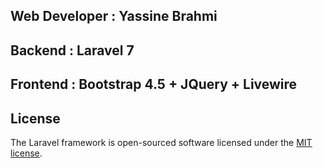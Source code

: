 ## Web Developer : Yassine Brahmi
## Backend : Laravel 7
## Frontend : Bootstrap 4.5 + JQuery + Livewire

## License

The Laravel framework is open-sourced software licensed under the [MIT license](https://opensource.org/licenses/MIT).
